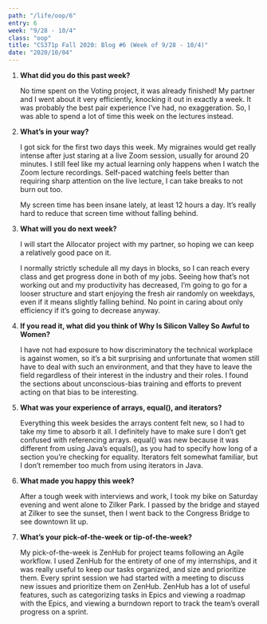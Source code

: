 ```yaml
---
path: "/life/oop/6"
entry: 6
week: "9/28 - 10/4"
class: "oop"
title: "CS371p Fall 2020: Blog #6 (Week of 9/28 - 10/4)"
date: "2020/10/04"
---
```


1. **What did you do this past week?**

   No time spent on the Voting project, it was already finished! My partner and I went about it very efficiently, knocking it out in exactly a week. It was probably the best pair experience I’ve had, no exaggeration. So, I was able to spend a lot of time this week on the lectures instead.

1. **What’s in your way?**

   I got sick for the first two days this week. My migraines would get really intense after just staring at a live Zoom session, usually for around 20 minutes. I still feel like my actual learning only happens when I watch the Zoom lecture recordings. Self-paced watching feels better than requiring sharp attention on the live lecture, I can take breaks to not burn out too.

   My screen time has been insane lately, at least 12 hours a day. It’s really hard to reduce that screen time without falling behind.

1. **What will you do next week?**

   I will start the Allocator project with my partner, so hoping we can keep a relatively good pace on it.

   I normally strictly schedule all my days in blocks, so I can reach every class and get progress done in both of my jobs. Seeing how that’s not working out and my productivity has decreased, I’m going to go for a looser structure and start enjoying the fresh air randomly on weekdays, even if it means slightly falling behind. No point in caring about only efficiency if it’s going to decrease anyway.

1. **If you read it, what did you think of Why Is Silicon Valley So Awful to Women?**

   I have not had exposure to how discriminatory the technical workplace is against women, so it’s a bit surprising and unfortunate that women still have to deal with such an environment, and that they have to leave the field regardless of their interest in the industry and their roles. I found the sections about unconscious-bias training and efforts to prevent acting on that bias to be interesting.

1. **What was your experience of arrays, equal(), and iterators?**

   Everything this week besides the arrays content felt new, so I had to take my time to absorb it all. I definitely have to make sure I don’t get confused with referencing arrays. equal() was new because it was different from using Java’s equals(), as you had to specify how long of a section you’re checking for equality. Iterators felt somewhat familiar, but I don’t remember too much from using iterators in Java.

1. **What made you happy this week?**

   After a tough week with interviews and work, I took my bike on Saturday evening and went alone to Zilker Park. I passed by the bridge and stayed at Zilker to see the sunset, then I went back to the Congress Bridge to see downtown lit up.

1. **What’s your pick-of-the-week or tip-of-the-week?**

   My pick-of-the-week is ZenHub for project teams following an Agile workflow. I used ZenHub for the entirety of one of my internships, and it was really useful to keep our tasks organized, and size and prioritize them. Every sprint session we had started with a meeting to discuss new issues and prioritize them on ZenHub. ZenHub has a lot of useful features, such as categorizing tasks in Epics and viewing a roadmap with the Epics, and viewing a burndown report to track the team’s overall progress on a sprint.
